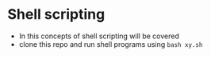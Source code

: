 # Shell scripting

- In this concepts of shell scripting will be covered
- clone this repo and run shell programs using `bash xy.sh`


